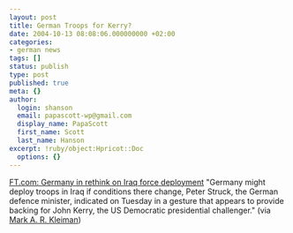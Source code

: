 ```yaml
---
layout: post
title: German Troops for Kerry?
date: 2004-10-13 08:08:06.000000000 +02:00
categories:
- german news
tags: []
status: publish
type: post
published: true
meta: {}
author:
  login: shanson
  email: papascott-wp@gmail.com
  display_name: PapaScott
  first_name: Scott
  last_name: Hanson
excerpt: !ruby/object:Hpricot::Doc
  options: {}
---
```

<p><a title="FT.com / World / Europe - Germany in rethink on Iraq force deployment" href="http://news.ft.com/cms/s/0b76459e-1c80-11d9-8d72-00000e2511c8.html">FT.com: Germany in rethink on Iraq force deployment</a> "Germany might deploy troops in Iraq if conditions there change, Peter Struck, the German defence minister, indicated on Tuesday in a gesture that appears to provide backing for John Kerry, the US Democratic presidential challenger." (via <a title="Mark A. R. Kleiman: Kerry's fantasy" href="http://www.markarkleiman.com/archives/the_war_in_iraq_/2004/10/kerrys_fantasy.php">Mark A. R. Kleiman</a>)</p>
